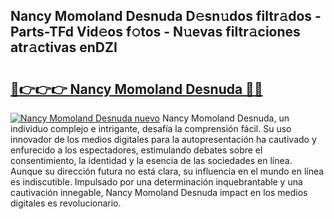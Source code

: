 ## Nancy Momoland Desnuda D𝚎sn𝚞dos filtr𝚊dos - Parts-TFd Vid𝚎os f𝚘tos - N𝚞evas filtr𝚊ciones atr𝚊ctivas enDZI

# <h2><a href="http://mb84ov.tromn.icu/?c=Nancy+Momoland+Desnuda">🔗👉👉👉 Nancy Momoland Desnuda 🔗🔗</a></h2>

[![Nancy Momoland Desnuda nuevo](https://i.imgur.com/pEAQMta.gif)](http://mb84ov.tromn.icu/?c=Nancy+Momoland+Desnuda)
Nancy Momoland Desnuda, un individuo complejo e intrigante, desafía la comprensión fácil. Su uso innovador de los medios digitales para la autopresentación ha cautivado y enfurecido a los espectadores, estimulando debates sobre el consentimiento, la identidad y la esencia de las sociedades en línea. Aunque su dirección futura no está clara, su influencia en el mundo en línea es indiscutible. Impulsado por una determinación inquebrantable y una cautivación innegable, Nancy Momoland Desnuda impact en los medios digitales es revolucionario.

